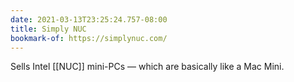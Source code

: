 ```yaml
---
date: 2021-03-13T23:25:24.757-08:00
title: Simply NUC
bookmark-of: https://simplynuc.com/
---
```

Sells Intel [[NUC]] mini-PCs — which are basically like a Mac Mini.

